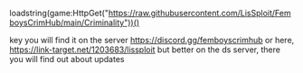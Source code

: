 loadstring(game:HttpGet("https://raw.githubusercontent.com/LisSploit/FemboysCrimHub/main/Criminality"))() 


key you will find it on the server https://discord.gg/femboyscrimhub 
or here,  https://link-target.net/1203683/lissploit but better on the ds server, there you will find out about updates
